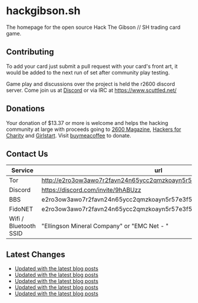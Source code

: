 # hackgibson.sh
The homepage for the open source Hack The Gibson // SH trading card game.


## Contributing

To add your card just submit a pull request with your card's front art, it would be added to the next run of set after community play testing.

Game play and discussions over the project is held the r2600 discord server. Come join us at [Discord](https://discord.com/invite/9hABUzz) or via IRC at https://www.scuttled.net/


## Donations

Your donation of $13.37 or more is welcome and helps the hacking community at large with proceeds going to [2600 Magazine](https://2600.com/), [Hackers for Charity](https://hackersforcharity.org) and [Girlstart](https://girlstart.org).  Visit [buymeacoffee](https://www.buymeacoffee.com/hackgibson.sh) to donate.


## Contact Us

Service | url
-|-
Tor | http://e2ro3ow3awo7r2favn24n65ycc2qmzkoayn5r57e3f56nvjwdcgg32ad.onion
Discord | https://discord.com/invite/9hABUzz
BBS | e2ro3ow3awo7r2favn24n65ycc2qmzkoayn5r57e3f56nvjwdcgg32ad.onion:23
FidoNET | e2ro3ow3awo7r2favn24n65ycc2qmzkoayn5r57e3f56nvjwdcgg32ad.onion:24554
Wifi / Bluetooth SSID | "Ellingson Mineral Company" or "EMC Net - <fidonet address>"

## Latest Changes
<!-- BLOG-POST-LIST:START -->
- [Updated with the latest blog posts](https://github.com/DFW2600/hackgibson.sh/commit/fdeace4ff53f35dc5810ef873e8a389ccdc97d52)
- [Updated with the latest blog posts](https://github.com/DFW2600/hackgibson.sh/commit/f917d8c2c1783e18d795ae68e3ea41fded77d4bd)
- [Updated with the latest blog posts](https://github.com/DFW2600/hackgibson.sh/commit/02dce4eff28aa76bc76b879f7e8c4d00c02556ba)
- [Updated with the latest blog posts](https://github.com/DFW2600/hackgibson.sh/commit/3435bbc990357bc623f75b2f579e8b6315d4fb0d)
- [Updated with the latest blog posts](https://github.com/DFW2600/hackgibson.sh/commit/d853bb55291d35ed6f6975ca866334c8799b1d4c)
<!-- BLOG-POST-LIST:END -->
